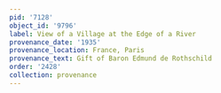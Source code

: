 ```yaml
---
pid: '7128'
object_id: '9796'
label: View of a Village at the Edge of a River
provenance_date: '1935'
provenance_location: France, Paris
provenance_text: Gift of Baron Edmund de Rothschild
order: '2428'
collection: provenance
---
```

